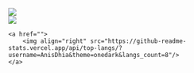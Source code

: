 <!-- [![Anurag's GitHub stats]() -->
<!-- [![Top Langs](https://github-readme-stats.vercel.app/api/top-langs/?username=AnisDhia&theme=radical)](https://github.com/anuraghazra/github-readme-stats) -->

<!-- [![Top Langs]() -->
<!-- [![GitHub Streak]() -->

<span>
<!--   <div> -->
    <p align="left">
        <img src="https://github-readme-stats.vercel.app/api?username=AnisDhia&count_private=true&show_icons=true&theme=onedark&include_all_commits=true"/>
        <br/>
        <img src="https://github-readme-streak-stats.herokuapp.com?user=AnisDhia&theme=onedark&date_format=M%20j%5B%2C%20Y%5D"/>
    </p>
<!--   </div> -->
  
    <a href="">
        <img align="right" src="https://github-readme-stats.vercel.app/api/top-langs/?username=AnisDhia&theme=onedark&langs_count=8"/>
    </a>
</span>


